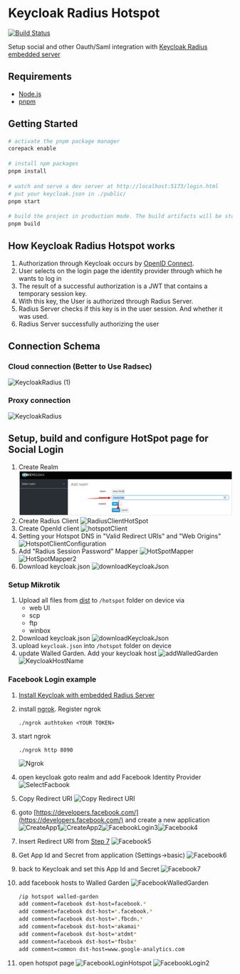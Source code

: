 # Keycloak Radius Hotspot

[![Build Status][build-badge]][build]

[build]: https://github.com/akunzai/mikrotik-hotspot-oauth/actions/workflows/build.yml
[build-badge]: https://github.com/akunzai/mikrotik-hotspot-oauth/actions/workflows/build.yml/badge.svg

Setup social and other Oauth/Saml integration with [Keycloak Radius embedded server](https://github.com/vzakharchenko/keycloak-radius-plugin/releases)

## Requirements

- [Node.js](https://nodejs.org)
- [pnpm](https://pnpm.io/)

## Getting Started

```sh
# activate the pnpm package manager
corepack enable

# install npm packages
pnpm install

# watch and serve a dev server at http://localhost:5173/login.html
# put your keycloak.json in ./public/
pnpm start

# build the project in production mode. The build artifacts will be stored in the `dist/` directory
pnpm build
```

## How Keycloak Radius Hotspot works

1. Authorization through Keycloak occurs by [OpenID Connect](https://www.keycloak.org/docs/latest/securing_apps/#openid-connect-2).
2. User selects on the login page the identity provider through which he wants to log in
3. The result of a successful authorization is a JWT that contains a temporary session key.
4. With this key, the User is authorized through Radius Server.
5. Radius Server checks if this key is in the user session. And whether it was used.
6. Radius Server successfully authorizing the user

## Connection Schema

### Cloud connection (Better to Use Radsec)

![KeycloakRadius (1)](https://github.com/vzakharchenko/mikrotik-hotspot-oauth/raw/master/docs/KeycloakRadius.png)

### Proxy connection

![KeycloakRadius](https://github.com/vzakharchenko/mikrotik-hotspot-oauth/raw/master/docs/KeycloakRadius2.png)

## Setup, build and configure  HotSpot page for Social Login

1. Create Realm ![hotspotRealm](/docs/hotspotRealm.png)
2. Create Radius Client ![RadiusClientHotSpot](https://github.com/vzakharchenko/mikrotik-hotspot-oauth/raw/master/docs/RadiusClientHotSpot.png)
3. Create OpenId client ![hotspotClient](https://github.com/vzakharchenko/mikrotik-hotspot-oauth/raw/master/docs/hotspotClient.png)
4. Setting your Hotspot DNS in "Valid Redirect URIs" and "Web Origins" ![HotspotClientConfiguration](https://github.com/vzakharchenko/mikrotik-hotspot-oauth/raw/master/docs/HotspotClientConfiguration.png)
5. Add "Radius Session Password" Mapper ![HotSpotMapper](https://github.com/vzakharchenko/mikrotik-hotspot-oauth/raw/master/docs/HotSpotMapper.png) ![HotSpotMapper2](https://github.com/vzakharchenko/mikrotik-hotspot-oauth/raw/master/docs/HotSpotMapper2_1.png)
6. Download keycloak.json ![downloadKeycloakJson](https://github.com/vzakharchenko/mikrotik-hotspot-oauth/raw/master/docs/downloadKeycloakJson.png)

### Setup Mikrotik

1. Upload all files from [dist](./dist) to `/hotspot` folder on device via
    - web UI
    - scp
    - ftp
    - winbox
2. Download keycloak.json ![downloadKeycloakJson](https://github.com/vzakharchenko/mikrotik-hotspot-oauth/raw/master/docs/downloadKeycloakJson.png)
3. upload `keycloak.json` into `/hotspot` folder on device
4. update Walled Garden. Add your keycloak host ![addWalledGarden](https://github.com/vzakharchenko/mikrotik-hotspot-oauth/raw/master/docs/addWalledGarden.png) ![KeycloakHostName](https://github.com/vzakharchenko/mikrotik-hotspot-oauth/raw/master/docs/KeycloakHostName.png)

### Facebook Login example

1. [Install Keycloak with embedded Radius Server](https://github.com/vzakharchenko/keycloak-radius-plugin#release-setup)
2. install [ngrok](https://ngrok.com/). Register ngrok  <pre><code>./ngrok authtoken \<YOUR TOKEN\></pre></code>
3. start ngrok <pre><code>./ngrok http 8090</pre></code>![Ngrok](https://github.com/vzakharchenko/mikrotik-hotspot-oauth/raw/master/docs/Ngrok.png)
4. open keycloak goto realm and add Facebook Identity Provider ![SelectFacbook](https://github.com/vzakharchenko/mikrotik-hotspot-oauth/raw/master/docs/SelectFacbook.png)
5. Copy Redirect URI ![Copy Redirect URI](https://github.com/vzakharchenko/mikrotik-hotspot-oauth/raw/master/docs/Copy%20Redirect%20URI.png)
6. goto [https://developers.facebook.com/](https://developers.facebook.com/) and create a new application ![CreateApp1](https://github.com/vzakharchenko/mikrotik-hotspot-oauth/raw/master/docs/CreateApp1.png)![CreateApp2](https://github.com/vzakharchenko/mikrotik-hotspot-oauth/raw/master/docs/CreateApp2.png)![FacebookLogin3](https://github.com/vzakharchenko/mikrotik-hotspot-oauth/raw/master/docs/FacebookLogin3.png)![Facebook4](https://github.com/vzakharchenko/mikrotik-hotspot-oauth/raw/master/docs/Facebook4.png)
7. Insert Redirect URI from [Step 7](#L43) ![Facebook5](https://github.com/vzakharchenko/mikrotik-hotspot-oauth/raw/master/docs/Facebook5.png)
8. Get App Id and Secret from application (Settings->basic) ![Facebook6](https://github.com/vzakharchenko/mikrotik-hotspot-oauth/raw/master/docs/Facebook6.png)
9. back to Keycloak and set this App Id and Secret ![Facebook7](https://github.com/vzakharchenko/mikrotik-hotspot-oauth/raw/master/docs/Facebook7.png)
10. add facebook hosts to Walled Garden ![FacebookWalledGarden](https://github.com/vzakharchenko/mikrotik-hotspot-oauth/raw/master/docs/FacebookWalledGarden.png)

    ```sh
    /ip hotspot walled-garden
    add comment=facebook dst-host=facebook.*
    add comment=facebook dst-host=*.facebook.*
    add comment=facebook dst-host=*.fbcdn.*
    add comment=facebook dst-host=*akamai*
    add comment=facebook dst-host=*atdmt*
    add comment=facebook dst-host=*fbsbx*
    add comment=common dst-host=www.google-analytics.com
    ```

11. open hotspot page ![FacebookLoginHotspot](https://github.com/vzakharchenko/mikrotik-hotspot-oauth/raw/master/docs/FacebookLoginHotspot.png) ![FacebookLogin2](https://github.com/vzakharchenko/mikrotik-hotspot-oauth/raw/master/docs/FacebookLogin2.png)
